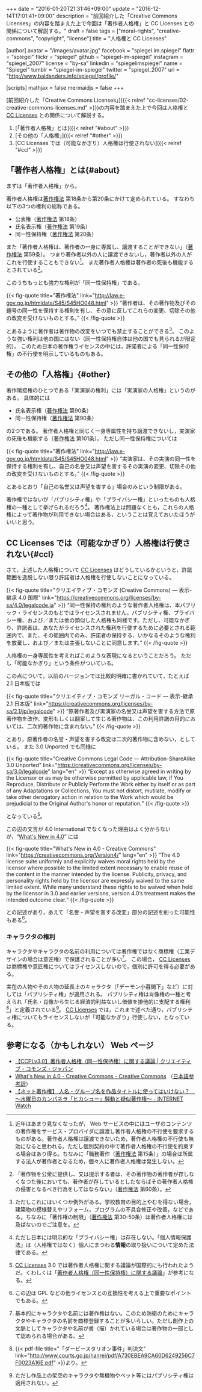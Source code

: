 +++
date = "2016-01-20T21:31:46+09:00"
update = "2016-12-14T17:01:41+09:00"
description = "前回紹介した「Creative Commons Licenses」の内容を踏まえた上で今回は「著作者人格権」と CC Licenses との関係について解説する。"
draft = false
tags = ["moral-rights", "creative-commons", "copyright", "license"]
title = "人格権と CC Licenses"

[author]
  avatar = "/images/avatar.jpg"
  facebook = "spiegel.im.spiegel"
  flattr = "spiegel"
  flickr = "spiegel"
  github = "spiegel-im-spiegel"
  instagram = "spiegel_2007"
  license = "by-sa"
  linkedin = "spiegelimspiegel"
  name = "Spiegel"
  tumblr = "spiegel-im-spiegel"
  twitter = "spiegel_2007"
  url = "http://www.baldanders.info/spiegel/profile/"
  
[scripts]
  mathjax = false
  mermaidjs = false
+++

[前回紹介した「Creative Commons Licenses」]({{< relref "cc-licenses/02-creative-commons-licenses.md" >}})の内容を踏まえた上で今回は人格権と [CC Licenses] との関係について解説する。

1. [「著作者人格権」とは]({{< relref "#about" >}})
1. [その他の「人格権」]({{< relref "#other" >}})
1. [CC Licenses では（可能なかぎり）人格権は行使されない]({{< relref "#ccl" >}})

## 「著作者人格権」とは{#about}

まずは「著作者人格権」から。

著作者人格権は[著作権法] 第18条から第20条にかけて定められている。
すなわち以下の3つの権利の総称である。

- 公表権（[著作権法] 第18条）
- 氏名表示権（[著作権法] 第19条）
- 同一性保持権（[著作権法] 第20条）

また「著作者人格権は、著作者の一身に専属し、譲渡することができない」（[著作権法] 第59条）。
つまり著作者以外の人に譲渡できないし，著作者以外の人がこれを行使することもできない[^a]。
また著作者人格権は著作者の死後も機能するとされている[^a2]。

[^a]: 近年はあまり見なくなったが， Web サービスの中にはユーザのコンテンツの著作権をサービス・プロバイダに譲渡し著作者人格権の不行使を要求するものがある。著作者人格権は譲渡できないため，著作者人格権の不行使も無効になると思われる。ただし個別契約の中で著作者人格権の不行使を約束する場合はあり得る。ちなみに「職務著作（[著作権法] 第15条）」の場合は所属する法人が著作者となるため，個々人に著作者人格権は発生しない。
[^a2]: 「著作物を公衆に提供し、又は提示する者は、その著作物の著作者が存しなくなつた後においても、著作者が存しているとしたならばその著作者人格権の侵害となるべき行為をしてはならない」（[著作権法] 第60条）。

このうちもっとも強力な権利が「同一性保持権」である。

{{< fig-quote title="著作権法" link="http://law.e-gov.go.jp/htmldata/S45/S45HO048.html" >}}
<q>著作者は、その著作物及びその題号の同一性を保持する権利を有し、その意に反してこれらの変更、切除その他の改変を受けないものとする。</q>
{{< /fig-quote >}}

とあるように著作者は著作物の改変をいつでも禁止することができる[^b]。
このような強い権利は他の国にはない（同一性保持権自体は他の国でも見られるが限定的）。
このため日本の著作権ライセンスの中には，許諾者による「同一性保持権」の不行使を明示しているものもある。

[^b]: ただしこれにはいくつか例外がある。学校教育の目的上やむを得ない場合，建築物の模様替えやリフォーム，プログラムの不具合修正や改善，などである。ちなみに「著作権の制限」（[著作権法] 第30-50条）は著作者人格権には及ばないのでご注意を。

## その他の「人格権」{#other}

著作隣接権のひとつである「実演家の権利」には「実演家の人格権」というのがある。
具体的には

- 氏名表示権（[著作権法] 第90条）
- 同一性保持権（[著作権法] 第90条）

の2つである。
著作者人格権と同じく一身専属性を持ち譲渡できないし，実演家の死後も機能する（[著作権法] 第101条）。
ただし同一性保持権については

{{< fig-quote title="著作権法" link="http://law.e-gov.go.jp/htmldata/S45/S45HO048.html" >}}
<q>実演家は、その実演の同一性を保持する権利を有し、自己の名誉又は声望を害するその実演の変更、切除その他の改変を受けないものとする。</q>
{{< /fig-quote >}}

とあるとおり「自己の名誉又は声望を害する」場合のみという制限がある。

著作権ではないが「パブリシティ権」や「プライバシー権」といったものも人格権の一種として挙げられるだろう[^c]。
著作権法上は問題なくとも，これらの人格権によって著作物が利用できない場合はある，ということは覚えておいたほうがいいと思う。

[^c]: ただし日本には明示的な「プライバシー権」は存在しない。「個人情報保護法」は（人格権ではなく）個人にまつわる**情報**の取り扱いについて定めた法律である。

## CC Licenses では（可能なかぎり）人格権は行使されない{#ccl}

さて，上述した人格権について [CC Licenses] はどうしているかというと，許諾範囲を逸脱しない限り許諾者は人格権を行使しないことになっている。

{{< fig-quote title="クリエイティブ・コモンズ (Creative Commons) — 表示-継承 4.0 国際" link="https://creativecommons.org/licenses/by-sa/4.0/legalcode.ja" >}}
<q>同一性保持の権利のような著作者人格権は、本パブリック・ライセンスのもとではライセンスされません。パブリシティ権、プライバシー権、および／または他の類似した人格権も同様です。ただし、可能なかぎり、許諾者は、あなたがライセンスされた権利を行使するために必要とされる範囲内で、また、その範囲内でのみ、許諾者の保持する、いかなるそのような権利を放棄し、および／または主張しないことに同意します。</q>
{{< /fig-quote >}}

人格権の一身専属性を考えればこのような表現になるということだろう。
ただし「可能なかぎり」という条件がついている。

この点について，以前のバージョンでは比較的明確に書かれていて，たとえば 2.1 日本版では

{{< fig-quote title="クリエイティブ・コモンズ リーガル・コード — 表示-継承 2.1 日本版" link="https://creativecommons.org/licenses/by-sa/2.1/jp/legalcode" >}}
<q>原著作者及び実演家の名誉又は声望を害する方法で原著作物を改作、変形もしくは翻案して生じる著作物は、この利用許諾の目的においては、二次的著作物に含まれない。</q>
{{< /fig-quote >}}

とあり，原著作者の名誉・声望を害する改変は二次的著作物に含めない，としている。
また 3.0 Unported でも同様に

{{< fig-quote title="Creative Commons Legal Code — Attribution-ShareAlike 3.0 Unported" link="https://creativecommons.org/licenses/by-sa/3.0/legalcode" lang="en" >}}
<q>Except as otherwise agreed in writing by the Licensor or as may be otherwise permitted by applicable law, if You Reproduce, Distribute or Publicly Perform the Work either by itself or as part of any Adaptations or Collections, You must not distort, mutilate, modify or take other derogatory action in relation to the Work which would be prejudicial to the Original Author's honor or reputation.</q>
{{< /fig-quote >}}

となっている[^c2]。

[^c2]: [CC Licenses] 3.0 では著作者人格権に関する議論が国際的にも行われたようだ。くわしくは「[著作者人格権（同一性保持権）に関する議論](http://creativecommons.jp/2006/11/15/ccplv3-discussion/)」が参考になる。

この辺の文言が 4.0 International でなくなった理由はよく分からないが，“[What's New in 4.0](https://creativecommons.org/Version4/)” には

{{< fig-quote title="What's New in 4.0 - Creative Commons" link="https://creativecommons.org/Version4/" lang="en" >}}
<q>The 4.0 license suite uniformly and explicitly waives moral rights held by the licensor where possible to the limited extent necessary to enable reuse of the content in the manner intended by the license. Publicity, privacy, and personality rights held by the licensor are expressly waived to the same limited extent. While many understand these rights to be waived when held by the licensor in 3.0 and earlier versions, version 4.0’s treatment makes the intended outcome clear.</q>
{{< /fig-quote >}}

との記述があり，あえて「名誉・声望を害する改変」部分の記述を削った可能性もある[^d]。

[^d]: この辺は GPL などの他ライセンスとの互換性を考える上で重要なポイントでもある。

### キャラクタの権利

キャラクタやキャラクタの名前の利用については著作権ではなく商標権（工業デザインの場合は意匠権）で保護されることが多い[^e]。
この場合， [CC Licenses] は商標権や意匠権についてはライセンスしないので，個別に許可を得る必要がある。

 [^e]: 基本的にキャラクタや名前には著作権はない。このため防衛のためにキャラクタやキャラクタの名前を商標登録することが多いらしい。ただし創作上の文脈としてキャラクタや名前が書（描）かれている場合は著作物の一部として認められる場合がある。

実在の人物やその人物の延長上のキャラクタ（「デーモン小暮閣下」など）に対しては「パブリシティ権」が適用される。
パブリシティ権は肖像権の一種と考えられ「氏名・肖像から生じる経済的利益ないし価値を排他的に支配する権利[^ds]」と定義されている[^pr1]。
[CC Licenses] では，これまで述べた通り，パブリシティ権についてもライセンスしないが「可能なかぎり」行使しない，となっている。

[^ds]: {{< pdf-file title="「ダービースタリオン事件」判決文" link="http://www.courts.go.jp/hanrei/pdf/A730EBEA9CA60D6249256C7F0023A16E.pdf" >}}より。
[^pr1]: ただし作品上の架空のキャラクタや無機物やペット等にはパブリシティ権は適用されない。

## 参考になる（かもしれない） Web ページ

- [【CCPLv3.0】著作者人格権（同一性保持権）に関する議論 | クリエイティブ・コモンズ・ジャパン](http://creativecommons.jp/2006/11/15/ccplv3-discussion/)
- [What's New in 4.0 - Creative Commons - Creative Commons](https://creativecommons.org/Version4/) （[日本語参考訳](http://qiita.com/nyampire/items/c03904bd27bd8812aad3)）
- [【ネット著作権】 人名・グループ名を作品タイトルに使ってはいけない？　～水曜日のカンパネラ「ヒカシュー」騒動と疑似著作権～ - INTERNET Watch](http://internet.watch.impress.co.jp/docs/special/fukui/20160517_757708.html)

[本シリーズ]: /cc-licenses "改訂3版： CC-License について — text.Baldanders.info"
[著作権法]: http://law.e-gov.go.jp/htmldata/S45/S45HO048.html "著作権法"
[CC Licenses]: https://creativecommons.org/licenses/ "ライセンスについて - Creative Commons"
